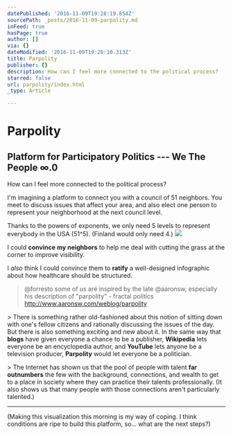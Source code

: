 ```yaml
---
datePublished: '2016-11-09T19:28:19.854Z'
sourcePath: _posts/2016-11-09-parpolity.md
inFeed: true
hasPage: true
author: []
via: {}
dateModified: '2016-11-09T19:28:10.313Z'
title: Parpolity
publisher: {}
description: How can I feel more connected to the political process?
starred: false
url: parpolity/index.html
_type: Article

---
```

# Parpolity

## Platform for Participatory Politics --- We The People ∞.0

How can I feel more connected to the political process?

I'm imagining a platform to connect you with a council of 51 neighbors. You meet to discuss issues that affect your area, and also elect one person to represent your neighborhood at the next council level.

Thanks to the powers of exponents, we only need 5 levels to represent everybody in the USA (51^5). (Finland would only need 4.)
![](https://s3-us-west-2.amazonaws.com/the-grid-img/p/835074aefc1a91908a53310b7d4e46562410326b.png)

I could **convince my neighbors** to help me deal with cutting the grass at the corner to improve visibility.

I _also_ think I could convince them to **ratify** a well-designed infographic about how healthcare should be structured.

> @forresto some of us are inspired by the late @aaronsw, especially his description of "parpolity" - fractal politics http://www.aaronsw.com/weblog/parpolity

\> There is something rather old-fashioned about this notion of sitting down with one's fellow citizens and rationally discussing the issues of the day. But there is also something exciting and new about it. In the same way that **blogs** have given everyone a chance to be a publisher, **Wikipedia** lets everyone be an encyclopedia author, and **YouTube** lets anyone be a television producer, **Parpolity** would let everyone be a politician.

\> The Internet has shown us that the pool of people with talent **far outnumbers** the few with the background, connections, and wealth to get to a place in society where they can practice their talents professionally. (It also shows us that many people with those connections aren't particularly talented.)

---

(Making this visualization this morning is my way of coping. I think conditions are ripe to build this platform, so... what are the next steps?)